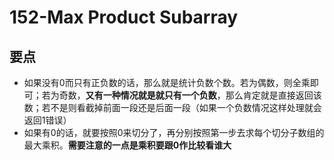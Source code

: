 # 152-Max Product Subarray

## 要点

- 如果没有0而只有正负数的话，那么就是统计负数个数。若为偶数，则全乘即可；若为奇数，**又有一种情况就是就只有一个负数**，那么肯定就是直接返回该数；若不是则看截掉前面一段还是后面一段（如果一个负数情况这样处理就会返回1错误）
- 如果有0的话，就要按照0来切分了，再分别按照第一步去求每个切分子数组的最大乘积。**需要注意的一点是乘积要跟0作比较看谁大**

